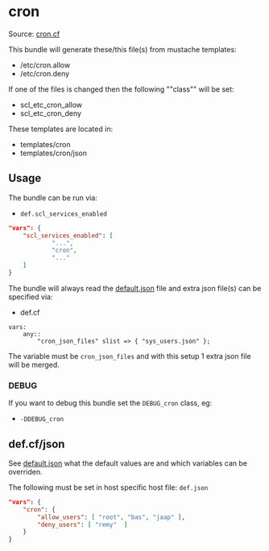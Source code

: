 
# cron

Source: [cron.cf](/services/cron.cf)

This bundle will generate these/this file(s) from mustache templates:
 * /etc/cron.allow
 * /etc/cron.deny

If one of the files is changed then the following ""class"" will be set:
 * scl_etc_cron_allow
 * scl_etc_cron_deny

These templates are located in:
 * templates/cron
 * templates/cron/json

## Usage

The bundle can be run via:
 * `def.scl_services_enabled` 
```json
"vars": {
    "scl_services_enabled": [
            "...",
            "cron",
            "..."
    ]
}
```

The bundle will always read the [default.json](/templates/cron/json/default.json) file
and extra json file(s) can be specified via:
 * def.cf
```
vars:
    any::
        "cron_json_files" slist => { "sys_users.json" };
```

The variable must be `cron_json_files` and with this setup 1 extra json file will be  merged.

###  DEBUG 

If you want to debug this bundle set the `DEBUG_cron` class, eg:
 * `-DDEBUG_cron`

## def.cf/json

See [default.json](/templates/cron/json/default.json) what the default values are and
which variables can be overriden.

The following must be set in host specific host file: `def.json`
```json
"vars": {
    "cron": {
        "allow_users": [ "root", "bas", "jaap" ],
        "deny_users": [ "remy"  ]
    }
}
```
